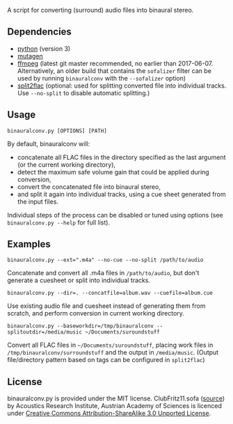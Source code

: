 A script for converting (surround) audio files into binaural stereo.

## Dependencies
* [python](https://www.python.org/) (version 3)
* [mutagen](https://bitbucket.org/lazka/mutagen)
* [ffmpeg](https://www.ffmpeg.org/) (latest git master recommended, no earlier than 2017-06-07. Alternatively, an older build that contains the `sofalizer` filter can be used by running `binauralconv` with the `--sofalizer` option)
* [split2flac](https://github.com/ftrvxmtrx/split2flac) (optional: used for splitting converted file into individual tracks. Use `--no-split` to disable automatic splitting.)

## Usage

`binauralconv.py [OPTIONS] [PATH]`

By default, binauralconv will:
* concatenate all FLAC files in the directory specified as the last argument (or the current working directory),
* detect the maximum safe volume gain that could be applied during conversion,
* convert the concatenated file into binaural stereo,
* and split it again into individual tracks, using a cue sheet generated from the input files.

Individual steps of the process can be disabled or tuned using options (see `binauralconv.py --help` for full list).

## Examples

```binauralconv.py --ext=".m4a" --no-cue --no-split /path/to/audio```

Concatenate and convert all .m4a files in `/path/to/audio`, but don't generate a cuesheet or split into individual tracks.

```binauralconv.py --dir=. --concatfile=album.wav --cuefile=album.cue```

Use existing audio file and cuesheet instead of generating them from scratch, and perform conversion in current working directory.

```binauralconv.py --baseworkdir=/tmp/binauralconv --splitoutdir=/media/music ~/Documents/suroundstuff```

Convert all FLAC files in `~/Documents/suroundstuff`, placing work files in `/tmp/binauralconv/surroundstuff` and the output in `/media/music`. (Output file/directory pattern based on tags can be configured in `split2flac`)

## License

binauralconv.py is provided under the MIT license.
ClubFritz11.sofa ([source](http://www.sofaconventions.org/mediawiki/index.php/Main_Page)) by Acoustics Research Institute, Austrian Academy of Sciences is licenced under [Creative Commons Attribution-ShareAlike 3.0 Unported License](http://creativecommons.org/licenses/by-sa/3.0/).
